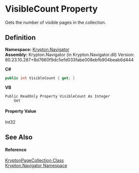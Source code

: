 # VisibleCount Property


Gets the number of visible pages in the collection.



## Definition
**Namespace:** <a href="a21ac074-d119-3dc6-bd1c-d3a12c0128bc.md">Krypton.Navigator</a>  
**Assembly:** Krypton.Navigator (in Krypton.Navigator.dll) Version: 80.23.10.287+8d7660f9dc5efd033fabe008ebfb904beab6d444

**C#**
``` C#
public int VisibleCount { get; }
```
**VB**
``` VB
Public ReadOnly Property VisibleCount As Integer
	Get
```



#### Property Value
Int32

## See Also


#### Reference
<a href="aa191959-9fda-d1f2-d8e9-3912d7654c1c.md">KryptonPageCollection Class</a>  
<a href="a21ac074-d119-3dc6-bd1c-d3a12c0128bc.md">Krypton.Navigator Namespace</a>  
